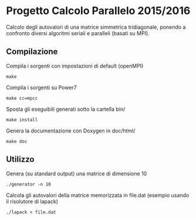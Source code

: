 # Progetto Calcolo Parallelo 2015/2016
Calcolo degli autovalori di una matrice simmetrica tridiagonale, ponendo
a confronto diversi algoritmi seriali e paralleli (basati su MPI).

## Compilazione
Compila i sorgenti con impostazioni di default (openMPI)

    make

Compila i sorgenti su Power7

    make cc=mpcc

Sposta gli eseguibili generati sotto la cartella bin/

    make install

Genera la documentazione con Doxygen in doc/html/

    make doc


## Utilizzo
Genera (su standard output) una matrice di dimensione 10

    ./generator -n 10


Calcola gli autovalori della matrice memorizzata in file.dat (esempio usando il risolutore di lapack)

    ./lapack < file.dat
